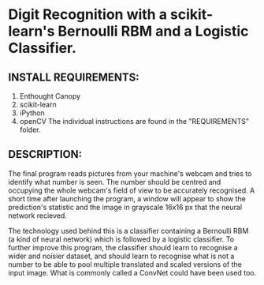 # Digit Recognition with a scikit-learn's Bernoulli RBM and a Logistic Classifier.


## INSTALL REQUIREMENTS:

1. Enthought Canopy
2. scikit-learn
3. iPython
4. openCV
The individual instructions are found in the "REQUIREMENTS" folder. 


## DESCRIPTION:

The final program reads pictures from your machine's webcam and tries to identify what number is seen. 
The number should be centred and occupying the whole webcam's field of view to be accurately recognised. 
A short time after launching the program, a window will appear to show the prediction's statistic and
the image in grayscale 16x16 px that the neural network recieved. 

The technology used behind this is a classifier containing a Bernoulli RBM (a kind of neural network) 
which is followed by a logistic classifier. 
To further improve this program, the classifier should learn to recognise a wider and noisier dataset, 
and should learn to recognise what is not a number to be able to pool multiple translated and scaled 
versions of the input image. What is commonly called a ConvNet could have been used too. 

